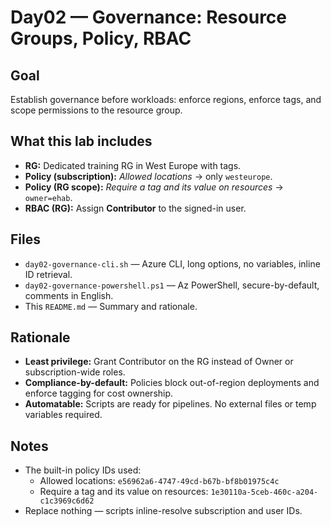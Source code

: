 # Day02 — Governance: Resource Groups, Policy, RBAC

## Goal
Establish governance before workloads: enforce regions, enforce tags, and scope permissions to the resource group.

## What this lab includes
- **RG:** Dedicated training RG in West Europe with tags.
- **Policy (subscription):** *Allowed locations* → only `westeurope`.
- **Policy (RG scope):** *Require a tag and its value on resources* → `owner=ehab`.
- **RBAC (RG):** Assign **Contributor** to the signed-in user.

## Files
- `day02-governance-cli.sh` — Azure CLI, long options, no variables, inline ID retrieval.
- `day02-governance-powershell.ps1` — Az PowerShell, secure-by-default, comments in English.
- This `README.md` — Summary and rationale.

## Rationale
- **Least privilege:** Grant Contributor on the RG instead of Owner or subscription-wide roles.
- **Compliance-by-default:** Policies block out-of-region deployments and enforce tagging for cost ownership.
- **Automatable:** Scripts are ready for pipelines. No external files or temp variables required.

## Notes
- The built-in policy IDs used:
  - Allowed locations: `e56962a6-4747-49cd-b67b-bf8b01975c4c`
  - Require a tag and its value on resources: `1e30110a-5ceb-460c-a204-c1c3969c6d62`
- Replace nothing — scripts inline-resolve subscription and user IDs.
